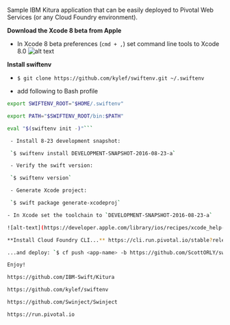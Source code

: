 Sample IBM Kitura application that can be easily deployed to Pivotal Web Services (or any Cloud Foundry environment).

**Download the Xcode 8 beta from Apple**

- In Xcode 8 beta preferences (`cmd + ,`) set command line tools to Xcode 8.0
![alt text](https://cloud.githubusercontent.com/assets/1342803/17273391/51d2e1ee-5681-11e6-8460-982ccc55f758.png)


**Install swiftenv**

- `$ git clone https://github.com/kylef/swiftenv.git ~/.swiftenv`

- add following to Bash profile

``` bash
export SWIFTENV_ROOT="$HOME/.swiftenv"

export PATH="$SWIFTENV_ROOT/bin:$PATH"

eval "$(swiftenv init -)"```

 - Install 8-23 development snapshot:

 `$ swiftenv install DEVELOPMENT-SNAPSHOT-2016-08-23-a`

 - Verify the swift version:

 `$ swiftenv version`

 - Generate Xcode project:

 `$ swift package generate-xcodeproj`

- In Xcode set the toolchain to `DEVELOPMENT-SNAPSHOT-2016-08-23-a`

![alt-text](https://developer.apple.com/library/ios/recipes/xcode_help-documentation_preferences/Art/xcode_componentspreferences_window_toolchains_tab_2x.png)

**Install Cloud Foundry CLI...** https://cli.run.pivotal.io/stable?release=macosx64&source=pws

...and deploy: `$ cf push <app-name> -b https://github.com/ScottORLY/swift-buildpack.git`

Enjoy!

https://github.com/IBM-Swift/Kitura

https://github.com/kylef/swiftenv

https://github.com/Swinject/Swinject

https://run.pivotal.io
